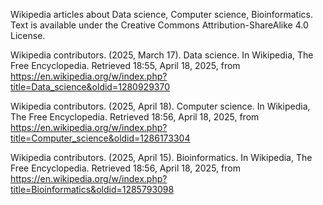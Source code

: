 Wikipedia articles about Data science, Computer science, Bioinformatics.
Text is available under the Creative Commons Attribution-ShareAlike 4.0 License.

Wikipedia contributors. (2025, March 17). Data science. In Wikipedia, The Free Encyclopedia. Retrieved 18:55, April 18, 2025, from <https://en.wikipedia.org/w/index.php?title=Data_science&oldid=1280929370>

Wikipedia contributors. (2025, April 18). Computer science. In Wikipedia, The Free Encyclopedia. Retrieved 18:56, April 18, 2025, from <https://en.wikipedia.org/w/index.php?title=Computer_science&oldid=1286173304>

Wikipedia contributors. (2025, April 15). Bioinformatics. In Wikipedia, The Free Encyclopedia. Retrieved 18:56, April 18, 2025, from <https://en.wikipedia.org/w/index.php?title=Bioinformatics&oldid=1285793098>
